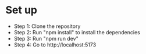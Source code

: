 # Set up
<ul>
<li>Step 1: Clone the repository</li>
<li>Step 2: Run "npm install" to install the dependencies</li>
<li>Step 3: Run "npm run dev"</li>
<li>Step 4: Go to http://localhost:5173</li>
</ul>
